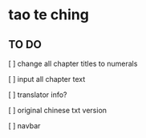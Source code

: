 # tao te ching

## TO DO

[ ] change all chapter titles to numerals

[ ] input all chapter text

[ ] translator info?

[ ] original chinese txt version

[ ] navbar